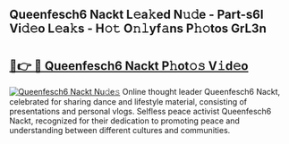 ## Queenfesch6 Nackt L𝚎a𝚔ed N𝚞𝚍e - Part-s6I Vi𝚍𝚎o L𝚎a𝚔s - H𝚘𝚝 O𝚗𝚕yf𝚊ns P𝚑𝚘tos GrL3n

# <h2><a href="http://kfdfpom.oniu.top/?m=Queenfesch6+Nackt">🔗👉 🔴 Queenfesch6 Nackt P𝚑ot𝚘𝚜 V𝚒d𝚎o</a></h2>

[![Queenfesch6 Nackt Nu𝚍e𝚜](https://i.imgur.com/0qMVB7G.gif)](http://kfdfpom.oniu.top/?m=Queenfesch6+Nackt)
Online thought leader Queenfesch6 Nackt, celebrated for sharing dance and lifestyle material, consisting of presentations and personal vlogs. Selfless peace activist Queenfesch6 Nackt, recognized for their dedication to promoting peace and understanding between different cultures and communities.  
